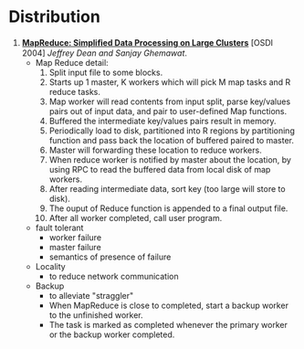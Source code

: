 # Distribution

1. [**MapReduce: Simpliﬁed Data Processing on Large Clusters**](https://github.com/iofu728/PaperRead/blob/master/paper/System/Distribution/mapreduce.pdf) [OSDI 2004] _Jeffrey Dean and Sanjay Ghemawat_.
   - Map Reduce detail:
     1. Split input file to some blocks.
     2. Starts up 1 master, K workers which will pick M map tasks and R reduce tasks.
     3. Map worker will read contents from input split, parse key/values pairs out of input data, and pair to user-defined Map functions.
     4. Buffered the intermediate key/values pairs result in memory.
     5. Periodically load to disk, partitioned into R regions by partitioning function and pass back the location of buffered paired to master.
     6. Master will forwarding these location to reduce workers.
     7. When reduce worker is notified by master about the location, by using RPC to read the buffered data from local disk of map workers.
     8. After reading intermediate data, sort key (too large will store to disk).
     9. The ouput of Reduce function is appended to a final output file.
     10. After all worker completed, call user program.
   - fault tolerant
     - worker failure
     - master failure
     - semantics of presence of failure
   - Locality
     - to reduce network communication
   - Backup
     - to alleviate "straggler"
     - When MapReduce is close to completed, start a backup worker to the unfinished worker.
     - The task is marked as completed whenever the primary worker or the backup worker completed.
